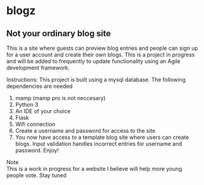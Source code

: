 # blogz
<h2>Not your ordinary blog site</h2>
<p>
This is a site where guests can preview blog entries and people can sign up for a user account and create their own blogs. This is a project in progress and will be added to frequently to update functionality using an Agile development framework.

Instructions:
This project is built using a mysql database. The following dependencies are needed
<ol>
<li>mamp (mamp pro is not neccesary)</li>
<li>Python 3</li>  
<li>An IDE of your choice</li>
<li>Flask</li>
<li>Wifi connection</li>
<li>Create a username and password for access to the site</li>
<li>You now have access to a template blog site where users can create blogs. Input validation handles incorrect entries for username and password. Enjoy!</li>
    </ol>  
    </p>
<p>
    Note <br> This is a work in progress for a website I believe will help more young people vote. Stay tuned
</p>

